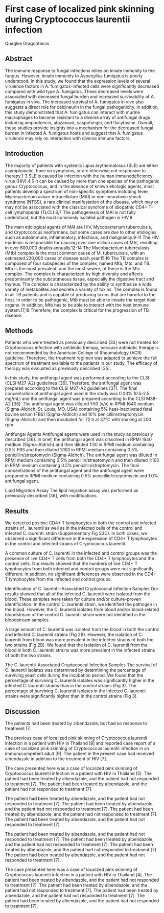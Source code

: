 # First case of localized pink skinning during Cryptococcus laurentii infection
Quaglee Dragontacos


## Abstract
The immune response to fungal infections relies on innate immunity to the fungus. However, innate immunity to Aspergillus fumigatus is poorly understood. In this study, we found that the expression levels of several virulence factors in A. fumigatus-infected cells were significantly decreased compared with wild type A. fumigatus. These decreased levels were associated with decreased fungal burden and increased survivability of A. fumigatus in vivo. The increased survival of A. fumigatus in vivo also suggests a direct role for calcineurin in the fungal pathogenicity. In addition, this study demonstrated that A. fumigatus can interact with murine macrophages to become resistant to a diverse array of antifungal drugs including amphotericin, atazanavir, caspofungin, and flucytosine. Overall, these studies provide insights into a mechanism for the decreased fungal burden in infected A. fumigatus hosts and suggest that A. fumigatus virulence may rely on interaction with diverse immune factors.


## Introduction
The majority of patients with systemic lupus erythematosus (SLE) are either asymptomatic, have no symptoms, or are otherwise not responsive to therapy.1-3 SLE is caused by infection with the human immunodeficiency virus (HIV).4,5 It can be caused by more than one species of the pathogenic genus Cryptococcus, and in the absence of known etiologic agents, most patients develop a spectrum of non-specific symptoms including fever, Mycobacterium avium-intracellulare (MAI) or non-neurotoxic shock syndrome (NTSS), a rare clinical manifestation of the disease, which may or may not be associated with the classical syndrome of idiopathic CD4+ T-cell lymphopenia (TLCL).6,7 The pathogenesis of MAI is not fully understood, but the most commonly isolated pathogen is HIV.8

The main etiological agents of MAI are HIV, Mycobacterium tuberculosis, and Cryptococcus neoformans, but some cases are due to other etiologies such as autoimmune, inflammatory, infectious, and malignancy.9-11 The HIV epidemic is responsible for causing over one million cases of MAI, resulting in over 600,000 deaths annually.12-14 The Mycobacterium tuberculosis (Mtb) complex is the most common cause of M. tuberculosis, with an estimated 220,000 cases of disease each year.15,16 The TB complex is composed of four subspecies of the complex, named Mtb, Mtc, and TB. Mtb is the most prevalent, and the most severe, of these is the Mtc complex. The complex is characterized by high diversity and affects predominantly the subcutaneous tissue, especially the digestive tract and thymus. The complex is characterized by the ability to synthesize a wide variety of metabolites and secrete a variety of toxins. The complex is found in all TB patients and is capable of producing toxins that are harmful to the host. In order to be pathogenic, Mtb must be able to invade the target host organs. In addition, Mtb has to be able to interact with the host immune system.17,18 Therefore, the complex is critical for the progression of TB disease.


## Methods

Patients who were treated as previously described [33] were not treated for Cryptococcus infection with antibiotic therapy, because antibiotic therapy is not recommended by the American College of Rheumatology (ACR) guideline. Therefore, the treatment regimen was adapted to achieve the full spectrum of treatment available to the patients in our study. The efficacy of therapy was evaluated as previously described [35].

In this study, the antifungal agent was performed according to the CLSI (CLSI M27-A2) guidelines [36]. Therefore, the antifungal agent was prepared according to the CLSI M27-A2 guidelines [37]. The final concentration of antifungal agent used in the study was 0.03% (0.5-2.5 mg/mL) and the antifungal agent was prepared according to the CLSI M38-A2 [38]. The antifungal agent was diluted 1:50 (v/v) in RPMI 1640 medium (Sigma-Aldrich, St. Louis, MO, USA) containing 5% heat-inactivated fetal bovine serum (FBS) (Sigma-Aldrich) and 10% penicillin/streptomycin (Sigma-Aldrich) and then incubated for 72 h at 37°C with shaking at 200 rpm.

Antifungal Agents
Antifungal agents were used in the study as previously described [36]. In brief, the antifungal agent was dissolved in RPMI 1640 medium (Sigma-Aldrich) and then diluted 1:50 in RPMI medium containing 0.5% FBS and then diluted 1:100 in RPMI medium containing 0.5% penicillin/streptomycin (Sigma-Aldrich). The antifungal agent was diluted in RPMI medium containing 0.5% penicillin/streptomycin and then diluted 1:100 in RPMI medium containing 0.5% penicillin/streptomycin. The final concentrations of the antifungal agent and the antifungal agent were prepared in RPMI medium containing 0.5% penicillin/streptomycin and 1.0% antifungal agent.

Lipid Migration Assay
The lipid migration assay was performed as previously described [36], with modifications.


## Results
We detected positive CD4+ T lymphocytes in both the control and infected strains of . laurentii as well as in the infected cells of the control and infected C. laurentii strain (Supplementary Fig S3C). In both cases, we observed a significant difference in the expression of CD4+ T lymphocytes in the control and infected strains of Cryptococcus laurentii.

A common culture of C. laurentii in the infected and control groups was the presence of live CD4+ T cells from both the CD4+ T lymphocytes and the control cells. Our results showed that the numbers of live CD4+ T lymphocytes from both infected and control groups were not significantly different. In addition, no significant differences were observed in the CD4+ T lymphocytes from the infected and control groups.

Identification of C. laurentii-Associated Cryptococcal Infection Samples
Our results showed that all of the infected C. laurentii were isolated from the blood. These samples were taken for culture and/or culture-proven identification. In the control C. laurentii strain, we identified the pathogen in the blood. However, the C. laurentii isolates from blood and/or blood-related bloodstream of the control C. laurentii strain were not identified in the bloodstream samples.

A large amount of C. laurentii was isolated from the blood in both the control and infected C. laurentii strains (Fig 2B). However, the isolation of C. laurentii from blood was more prevalent in the infected strains of both the two strains (Fig 2B). We found that the isolation of C. laurentii from the blood in both C. laurentii strains was more prevalent in the infected strains of both the two strains.

The C. laurentii-Associated Cryptococcal Infection Samples
The survival of C. laurentii isolates was determined by determining the percentage of surviving yeast cells during the incubation period. We found that the percentage of surviving C. laurentii isolates was significantly higher in the infected C. laurentii strains than in the control strains (Fig 3). The percentage of surviving C. laurentii isolates in the infected C. laurentii strains were significantly higher than in the control strains (Fig 3).


## Discussion
The patients had been treated by albendazole, but had no response to treatment [7.

The previous case of localized pink skinning of Cryptococcus laurentii infection in a patient with HIV in Thailand [8] and reported case report of a case of localized pink skinning of Cryptococcus laurentii infection in an immunocompetent adult [9]. The patient in the present case had received albendazole in addition to the treatment of HIV [7].

The case presented here was a case of localized pink skinning of Cryptococcus laurentii infection in a patient with HIV in Thailand [5]. The patient had been treated by albendazole, and the patient had not responded to treatment [7]. The patient had been treated by albendazole, and the patient had not responded to treatment [7].

The patient had been treated by albendazole, and the patient had not responded to treatment [7]. The patient had been treated by albendazole, and the patient had not responded to treatment [7]. The patient had been treated by albendazole, and the patient had not responded to treatment [7]. The patient had been treated by albendazole, and the patient had not responded to treatment [7].

The patient had been treated by albendazole, and the patient had not responded to treatment [7]. The patient had been treated by albendazole, and the patient had not responded to treatment [7]. The patient had been treated by albendazole, and the patient had not responded to treatment [7]. The patient had been treated by albendazole, and the patient had not responded to treatment [7].

The case presented here was a case of localized pink skinning of Cryptococcus laurentii infection in a patient with HIV in Thailand [4]. The patient had been treated by albendazole, and the patient had not responded to treatment [7]. The patient had been treated by albendazole, and the patient had not responded to treatment [7]. The patient had been treated by albendazole, and the patient had not responded to treatment [7]. The patient had been treated by albendazole, and the patient had not responded to treatment [7].
